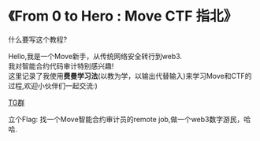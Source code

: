 
# 《From 0 to Hero : Move CTF 指北》

什么要写这个教程?

Hello,我是一个Move新手，从传统网络安全转行到web3.   
我对智能合约代码审计特别感兴趣!   
这里记录了我使用**费曼学习法**(以教为学，以输出代替输入)来学习Move和CTF的过程,欢迎小伙伴们一起交流:)  

[TG群](https://t.me/movectf_cn)

立个Flag: 找一个Move智能合约审计员的remote job,做一个web3数字游民，哈哈.
